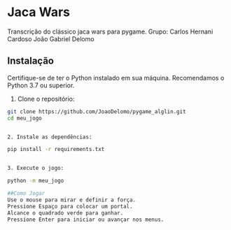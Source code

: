 # Jaca Wars

Transcrição do clássico jaca wars para pygame.
Grupo:
Carlos Hernani Cardoso
João Gabriel Delomo

## Instalação

Certifique-se de ter o Python instalado em sua máquina. Recomendamos o Python 3.7 ou superior.

1. Clone o repositório:

```bash
git clone https://github.com/JoaoDelomo/pygame_alglin.git
cd meu_jogo


2. Instale as dependências:

pip install -r requirements.txt


3. Execute o jogo:

python -m meu_jogo

##Como Jogar
Use o mouse para mirar e definir a força.
Pressione Espaço para colocar um portal.
Alcance o quadrado verde para ganhar.
Pressione Enter para iniciar ou avançar nos menus.